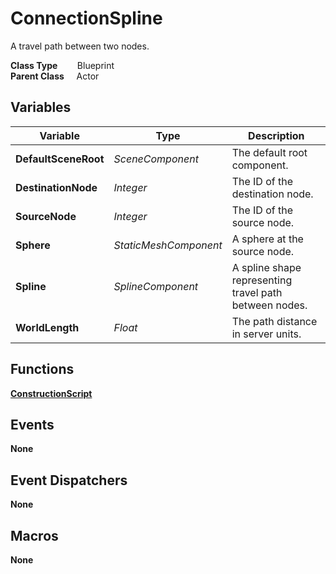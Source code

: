 # ConnectionSpline
A travel path between two nodes.

**Class Type**&nbsp; &nbsp; &nbsp; &nbsp; Blueprint  
**Parent Class** &nbsp; &nbsp; Actor  

## Variables
|Variable               |Type                   |Description                                            |
|-----------------------|-----------------------|-------------------------------------------------------|
|**DefaultSceneRoot**   |*SceneComponent*       |The default root component.                            |
|**DestinationNode**    |*Integer*              |The ID of the destination node.                        |
|**SourceNode**         |*Integer*              |The ID of the source node.                             |
|**Sphere**             |*StaticMeshComponent*  |A sphere at the source node.                           |
|**Spline**             |*SplineComponent*      |A spline shape representing travel path between nodes. |
|**WorldLength**        |*Float*                |The path distance in server units.                     |

## Functions
[**ConstructionScript**](../../Methods/ClientMethods/ConstructionScript_ConnectionSpline.md)  

## Events
**None**

## Event Dispatchers
**None**

## Macros
**None**